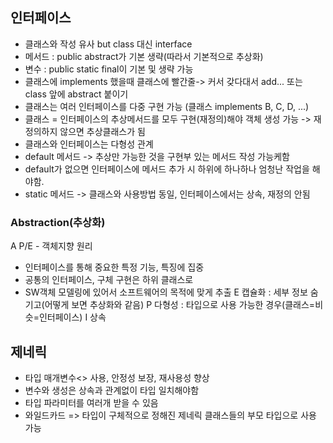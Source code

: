 ## 인터페이스
 - 클래스와 작성 유사 but class 대신  interface
 - 메서드 : public abstract가 기본 생략(따라서 기본적으로 추상화)
 - 변수 : public static final이 기본 및 생략 가능
 - 클래스에 implements 했을때 클래스에 빨간줄-> 커서 갖다대서 add... 또는 class 앞에 abstract 붙이기
 - 클래스는 여러 인터페이스를 다중 구현 가능 (클래스 implements B, C, D, ...)
 - 클래스 = 인터페이스의 추상메서드를 모두 구현(재정의)해야 객체 생성 가능
            -> 재정의하지 않으면 추상클래스가 됨
 - 클래스와 인터페이스는 다형성 관계
 - default 메서드 -> 추상만 가능한 것을 구현부 있는 메서드 작성 가능케함
 - default가 없으면 인터페이스에 메서드 추가 시 하위에 하나하나 엄청난 작업을 해야함.
 - static 메서드 -> 클래스와 사용방법 동일, 인터페이스에서는 상속, 재정의 안됨

### Abstraction(추상화)
A P/E - 객체지향 원리
 - 인터페이스를 통해 중요한 특정 기능, 특징에 집중
 - 공통의 인터페이스, 구체 구현은 하위 클래스로
 - SW객체 모델링에 있어서 소프트웨어의 목적에 맞게 추출
E 캡슐화 : 세부 정보 숨기고(어떻게 보면 추상화와 같음)
P 다형성 : 타입으로 사용 가능한 경우(클래스=비슷=인터페이스)
I 상속

## 제네릭
 - 타입 매개변수<> 사용, 안정성 보장, 재사용성 향상
 - 변수와 생성은 상속과 관계없이 타입 일치해야함
 - 타입 파라미터를 여러개 받을 수 있음
 - 와일드카드 => 타입이 구체적으로 정해진 제네릭 클래스들의 부모 타입으로 사용 가능